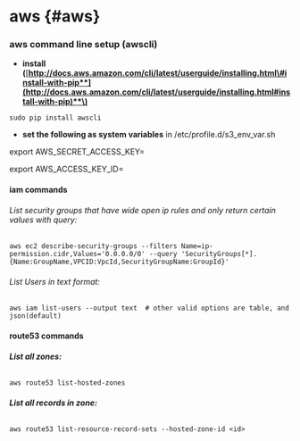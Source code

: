 # aws {#aws}

### **aws command line setup \(awscli\)**

* **install \(**[**http://docs.aws.amazon.com/cli/latest/userguide/installing.html\#install-with-pip**](http://docs.aws.amazon.com/cli/latest/userguide/installing.html#install-with-pip)**\)**

`sudo pip install awscli`

* **set the following as system variables** in /etc/profile.d/s3\_env\_var.sh

export AWS\_SECRET\_ACCESS\_KEY=

export AWS\_ACCESS\_KEY\_ID=

#### iam commands

###### List security groups that have wide open ip rules and only return certain values with query:

```
aws ec2 describe-security-groups --filters Name=ip-permission.cidr,Values='0.0.0.0/0' --query 'SecurityGroups[*].{Name:GroupName,VPCID:VpcId,SecurityGroupName:GroupId}'
```

###### List Users in text format:

```
aws iam list-users --output text  # other valid options are table, and json(default)
```

#### **route53 commands**

###### **List all zones:**

`aws route53 list-hosted-zones`

###### **List all records in zone:**

`aws route53 list-resource-record-sets --hosted-zone-id <id>`

#### 



